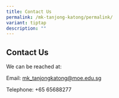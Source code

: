 ```yaml
---
title: Contact Us
permalink: /mk-tanjong-katong/permalink/
variant: tiptap
description: ""
---
```

<h2>Contact Us</h2><p>We can be reached at:</p><p>Email: <a href="mailto:mk_tanjongkatong@moe.edu.sg" rel="noopener noreferrer nofollow" target="_blank">mk_tanjongkatong@moe.edu.sg</a></p><p>Telephone: +65 65688277</p><p></p>